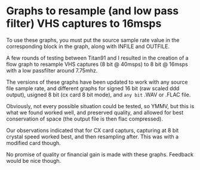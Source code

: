 # Graphs to resample (and low pass filter) VHS captures to 16msps

To use these graphs, you must put the source sample rate value in the corresponding block in the graph, along with INFILE and OUTFILE.

A few rounds of testing between Titan91 and I resulted in the creation of a flow graph to resample VHS captures (8 bit @ 40msps) to 8 bit @ 16msps with a low passfilter around 7.75mhz.

The versions of these graphs have been updated to work with any source file sample rate, and different graphs for signed 16 bit (raw scaled ddd output), usigned 8 bit (cx card 8 bit mode), and `any bit` .WAV or .FLAC file. 

Obviously, not every possible situation could be tested, so YMMV, but this is what we found worked well, and preserved quality, and allowed for best conservation of space (the output file is then flac compressed).

Our observations indicated that for CX card capturs, capturing at 8 bit crystal speed worked best, and then resampling after. This was with a modified card though. 


No promise of quality or financial gain is made with these graphs. Feedback would be nice though.


